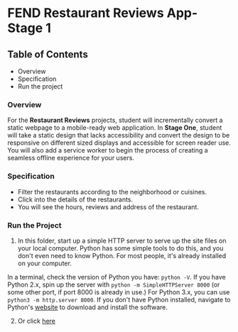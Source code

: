 # FEND Restaurant Reviews App-Stage 1

## Table of Contents
- Overview
- Specification
- Run the project

### Overview

For the **Restaurant Reviews** projects, student will incrementally convert a static webpage to a mobile-ready web application. In **Stage One**, student will take a static design that lacks accessibility and convert the design to be responsive on different sized displays and accessible for screen reader use. You will also add a service worker to begin the process of creating a seamless offline experience for your users.

### Specification

- Filter the restaurants according to the neighborhood or cuisines.
- Click into the details of the restaurants.
- You will see the hours, reviews and address of the restaurant.


### Run the Project

1. In this folder, start up a simple HTTP server to serve up the site files on your local computer. Python has some simple tools to do this, and you don't even need to know Python. For most people, it's already installed on your computer. 

In a terminal, check the version of Python you have: `python -V`. If you have Python 2.x, spin up the server with `python -m SimpleHTTPServer 8000` (or some other port, if port 8000 is already in use.) For Python 3.x, you can use `python3 -m http.server 8000`. If you don't have Python installed, navigate to Python's [website](https://www.python.org/) to download and install the software.

2. Or click [here](https://san5231.github.io/fend-project5-restaurant-stage-1/)



 




